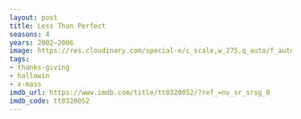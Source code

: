 ```yaml
---
layout: post
title: Less Than Perfect
seasons: 4
years: 2002–2006
image: https://res.cloudinary.com/special-e/c_scale,w_275,q_auto/f_auto/Series%20posters/Less_Than_Perfect.png
tags:
- thanks-giving
- hallowin
- x-mass
imdb_url: https://www.imdb.com/title/tt0320052/?ref_=nv_sr_srsg_0
imdb_code: tt0320052
---
```

